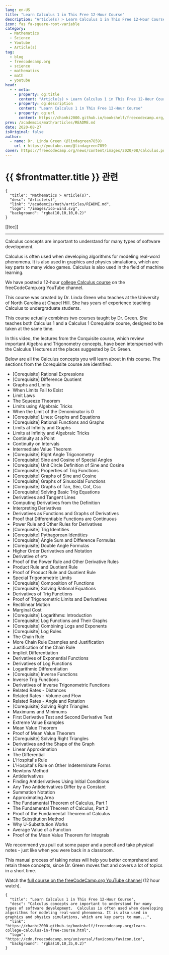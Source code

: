 ```yaml
---
lang: en-US
title: "Learn Calculus 1 in This Free 12-Hour Course"
description: "Article(s) > Learn Calculus 1 in This Free 12-Hour Course"
icon: fas fa-square-root-variable
category: 
  - Mathematics
  - Science
  - Youtube
  - Article(s)
tag:
  - blog
  - freecodecamp.org
  - science
  - mathematics
  - math
  - youtube
head:
  - - meta:
    - property: og:title
      content: "Article(s) > Learn Calculus 1 in This Free 12-Hour Course"
    - property: og:description
      content: "Learn Calculus 1 in This Free 12-Hour Course"
    - property: og:url
      content: https://chanhi2000.github.io/bookshelf/freecodecamp.org/learn-college-calculus-in-free-course.html
prev: /academcis/math/articles/README.md
date: 2020-08-27
isOriginal: false
author:
  - name: Dr. Linda Green (@lindagreen7859)
    url : https://youtube.com/@lindagreen7859
cover: https://freecodecamp.org/news/content/images/2020/08/calculus.png
---
```


# {{ $frontmatter.title }} 관련

```component VPCard
{
  "title": "Mathematics > Article(s)",
  "desc": "Article(s)",
  "link": "/academcis/math/articles/README.md",
  "logo": "/images/ico-wind.svg",
  "background": "rgba(10,10,10,0.2)"
}
```

[[toc]]

---

<SiteInfo
  name="Learn Calculus 1 in This Free 12-Hour Course"
  desc="Calculus concepts are important to understand for many types of software development.  Calculus is often used when developing algorithms for modeling real-word phenomena. It is also used in graphics and physics simulations, which are key parts to man..."
  url="https://freecodecamp.org/news/learn-college-calculus-in-free-course"
  logo="https://cdn.freecodecamp.org/universal/favicons/favicon.ico"
  preview="https://freecodecamp.org/news/content/images/2020/08/calculus.png"/>

Calculus concepts are important to understand for many types of software development.

Calculus is often used when developing algorithms for modeling real-word phenomena. It is also used in graphics and physics simulations, which are key parts to many video games. Calculus is also used in the field of machine learning.

We have posted a 12-hour [<VPIcon icon="fa-brands fa-youtube"/>college Calculus course](https://youtu.be/HfACrKJ_Y2w) on the freeCodeCamp.org YouTube channel.

This course was created by Dr. Linda Green who teaches at the University of North Carolina at Chapel Hill. She has years of experience teaching Calculus to undergraduate students.

This course actually combines two courses taught by Dr. Green. She teaches both Calculus 1 and a Calculus 1 Corequisite course, designed to be taken at the same time.

In this video, the lectures from the Corquisite course, which review important Algebra and Trigonometry concepts, have been interspersed with the Calculus 1 lectures at the places suggested by Dr. Green.

Below are all the Calculus concepts you will learn about in this course. The sections from the Corequisite course are identified.

- \[Corequisite\] Rational Expressions
- \[Corequisite\] Difference Quotient
- Graphs and Limits
- When Limits Fail to Exist
- Limit Laws
- The Squeeze Theorem
- Limits using Algebraic Tricks
- When the Limit of the Denominator is 0
- \[Corequisite\] Lines: Graphs and Equations
- \[Corequisite\] Rational Functions and Graphs
- Limits at Infinity and Graphs
- Limits at Infinity and Algebraic Tricks
- Continuity at a Point
- Continuity on Intervals
- Intermediate Value Theorem
- \[Corequisite\] Right Angle Trigonometry
- \[Corequisite\] Sine and Cosine of Special Angles
- \[Corequisite\] Unit Circle Definition of Sine and Cosine
- \[Corequisite\] Properties of Trig Functions
- \[Corequisite\] Graphs of Sine and Cosine
- \[Corequisite\] Graphs of Sinusoidal Functions
- \[Corequisite\] Graphs of Tan, Sec, Cot, Csc
- \[Corequisite\] Solving Basic Trig Equations
- Derivatives and Tangent Lines
- Computing Derivatives from the Definition
- Interpreting Derivatives
- Derivatives as Functions and Graphs of Derivatives
- Proof that Differentiable Functions are Continuous
- Power Rule and Other Rules for Derivatives
- \[Corequisite\] Trig Identities
- \[Corequisite\] Pythagorean Identities
- \[Corequisite\] Angle Sum and Difference Formulas
- \[Corequisite\] Double Angle Formulas
- Higher Order Derivatives and Notation
- Derivative of e^x
- Proof of the Power Rule and Other Derivative Rules
- Product Rule and Quotient Rule
- Proof of Product Rule and Quotient Rule
- Special Trigonometric Limits
- \[Corequisite\] Composition of Functions
- \[Corequisite\] Solving Rational Equations
- Derivatives of Trig Functions
- Proof of Trigonometric Limits and Derivatives
- Rectilinear Motion
- Marginal Cost
- \[Corequisite\] Logarithms: Introduction
- \[Corequisite\] Log Functions and Their Graphs
- \[Corequisite\] Combining Logs and Exponents
- \[Corequisite\] Log Rules
- The Chain Rule
- More Chain Rule Examples and Justification
- Justification of the Chain Rule
- Implicit Differentiation
- Derivatives of Exponential Functions
- Derivatives of Log Functions
- Logarithmic Differentiation
- \[Corequisite\] Inverse Functions
- Inverse Trig Functions
- Derivatives of Inverse Trigonometric Functions
- Related Rates - Distances
- Related Rates - Volume and Flow
- Related Rates - Angle and Rotation
- \[Corequisite\] Solving Right Triangles
- Maximums and Minimums
- First Derivative Test and Second Derivative Test
- Extreme Value Examples
- Mean Value Theorem
- Proof of Mean Value Theorem
- \[Corequisite\] Solving Right Triangles
- Derivatives and the Shape of the Graph
- Linear Approximation
- The Differential
- L'Hospital's Rule
- L'Hospital's Rule on Other Indeterminate Forms
- Newtons Method
- Antiderivatives
- Finding Antiderivatives Using Initial Conditions
- Any Two Antiderivatives Differ by a Constant
- Summation Notation
- Approximating Area
- The Fundamental Theorem of Calculus, Part 1
- The Fundamental Theorem of Calculus, Part 2
- Proof of the Fundamental Theorem of Calculus
- The Substitution Method
- Why U-Substitution Works
- Average Value of a Function
- Proof of the Mean Value Theorem for Integrals

We recommend you pull out some paper and a pencil and take physical notes - just like when you were back in a classroom.

This manual process of taking notes will help you better comprehend and retain these concepts, since Dr. Green moves fast and covers a lot of topics in a short time.

Watch the [<VPIcon icon="fa-brands fa-youtube"/>full course on the freeCodeCamp.org YouTube channel](https://youtu.be/HfACrKJ_Y2w) (12 hour watch).

<VidStack src="youtube/HfACrKJ_Y2w" />

<!-- TODO: add ARTICLE CARD -->
```component VPCard
{
  "title": "Learn Calculus 1 in This Free 12-Hour Course",
  "desc": "Calculus concepts are important to understand for many types of software development.  Calculus is often used when developing algorithms for modeling real-word phenomena. It is also used in graphics and physics simulations, which are key parts to man...",
  "link": "https://chanhi2000.github.io/bookshelf/freecodecamp.org/learn-college-calculus-in-free-course.html",
  "logo": "https://cdn.freecodecamp.org/universal/favicons/favicon.ico",
  "background": "rgba(10,10,35,0.2)"
}
```
